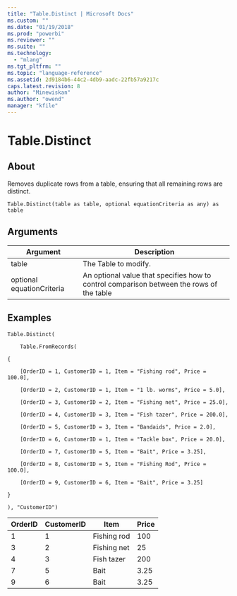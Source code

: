 ```yaml
---
title: "Table.Distinct | Microsoft Docs"
ms.custom: ""
ms.date: "01/19/2018"
ms.prod: "powerbi"
ms.reviewer: ""
ms.suite: ""
ms.technology: 
  - "mlang"
ms.tgt_pltfrm: ""
ms.topic: "language-reference"
ms.assetid: 2d9184b6-44c2-4db9-aadc-22fb57a9217c
caps.latest.revision: 8
author: "Minewiskan"
ms.author: "owend"
manager: "kfile"
---
```

# Table.Distinct

  
## About  
Removes duplicate rows from a table, ensuring that all remaining rows are distinct.  
  
```  
Table.Distinct(table as table, optional equationCriteria as any) as table  
```  
  
## Arguments  
  
|Argument|Description|  
|------------|---------------|  
|table|The Table to modify.|  
|optional equationCriteria|An optional value that specifies how to control comparison between the rows of the table|  
  
## Examples  
  
```  
Table.Distinct(  
  
    Table.FromRecords(  
  
{  
  
    [OrderID = 1, CustomerID = 1, Item = "Fishing rod", Price = 100.0],  
  
    [OrderID = 2, CustomerID = 1, Item = "1 lb. worms", Price = 5.0],  
  
    [OrderID = 3, CustomerID = 2, Item = "Fishing net", Price = 25.0],  
  
    [OrderID = 4, CustomerID = 3, Item = "Fish tazer", Price = 200.0],  
  
    [OrderID = 5, CustomerID = 3, Item = "Bandaids", Price = 2.0],  
  
    [OrderID = 6, CustomerID = 1, Item = "Tackle box", Price = 20.0],  
  
    [OrderID = 7, CustomerID = 5, Item = "Bait", Price = 3.25],  
  
    [OrderID = 8, CustomerID = 5, Item = "Fishing Rod", Price = 100.0],  
  
    [OrderID = 9, CustomerID = 6, Item = "Bait", Price = 3.25]  
  
}  
  
), "CustomerID")  
```  
  
|OrderID|CustomerID|Item|Price|  
|-----------|--------------|--------|---------|  
|1|1|Fishing rod|100|  
|3|2|Fishing net|25|  
|4|3|Fish tazer|200|  
|7|5|Bait|3.25|  
|9|6|Bait|3.25|  
  
